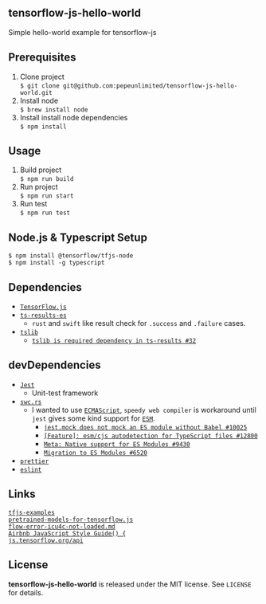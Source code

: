 tensorflow-js-hello-world
-------------------------

Simple hello-world example for tensorflow-js

Prerequisites
-------------

1. Clone project  
`$ git clone git@github.com:pepeunlimited/tensorflow-js-hello-world.git`  
2. Install node  
`$ brew install node`  
3. Install install node dependencies  
`$ npm install` 

Usage
-----

1. Build project  
`$ npm run build`  
2. Run project  
`$ npm run start` 
3. Run test  
`$ npm run test` 

Node.js & Typescript Setup
--------------------------

`$ npm install @tensorflow/tfjs-node`  
`$ npm install -g typescript`

Dependencies
------------

- [`TensorFlow.js`](https://www.tensorflow.org/js)  
- [`ts-results-es`](https://github.com/lune-climate/ts-results-es)
  - `rust` and `swift` like result check for `.success` and `.failure` cases.
- [`tslib`](https://www.npmjs.com/package/tslib)
  - [`tslib is required dependency in ts-results #32`](https://github.com/vultix/ts-results/issues/32)

devDependencies
---------------

- [`Jest`](https://github.com/facebook/jest)  
  - Unit-test framework
- [`swc.rs`](https://swc.rs/)  
  - I wanted to use [`ECMAScript`](https://devblogs.microsoft.com/typescript/announcing-typescript-4-7-beta/#ecmascript-module-support-in-node-js), `speedy web compiler` is workaround until `jest` gives some kind support for [`ESM`](https://github.com/swc-project/jest#q--a).  
    - [`jest.mock does not mock an ES module without Babel #10025`](https://github.com/facebook/jest/issues/10025)  
    - [`[Feature]: esm/cjs autodetection for TypeScript files #12800`](https://github.com/facebook/jest/issues/12800)  
    - [`Meta: Native support for ES Modules #9430`](https://github.com/facebook/jest/issues/9430)  
    - [`Migration to ES Modules #6520`](https://github.com/facebook/docusaurus/issues/6520)  
- [`prettier`](https://prettier.io/docs/en/options.html)    
- [`eslint`](https://eslint.org/)

Links
-----


[`tfjs-examples`](https://github.com/tensorflow/tfjs-examples)  
[`pretrained-models-for-tensorflow.js`](https://github.com/tensorflow/tfjs-models)  
[`flow-error-icu4c-not-loaded.md`](https://gist.github.com/berkedel/d1fc6d13651c16002f64653096d1fded)  
[`Airbnb JavaScript Style Guide() {`](https://github.com/airbnb/javascript)  
[`js.tensorflow.org/api`](https://js.tensorflow.org/api/latest)  

License
-------

**tensorflow-js-hello-world** is released under the MIT license. See `LICENSE` for details.
